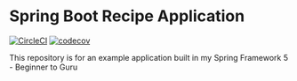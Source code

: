 # Spring Boot Recipe Application

[![CircleCI](https://circleci.com/gh/elmiguel0/recipe-application.svg?style=svg)](https://circleci.com/gh/elmiguel0/recipe-application)
[![codecov](https://codecov.io/gh/elmiguel0/recipe-application/branch/master/graph/badge.svg)](https://codecov.io/gh/elmiguel0/recipe-application)


This repository is for an example application built in my Spring Framework 5 - Beginner to Guru
